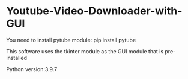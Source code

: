 # Youtube-Video-Downloader-with-GUI
You need to install pytube module:
pip install pytube

This software uses the tkinter module as the GUI module that is pre-installed

Python version:3.9.7

